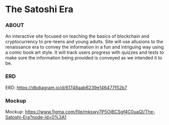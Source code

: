 # The Satoshi Era


### ABOUT 
An interactive site focused on teaching the basics of blockchain and cryptocurrency to pre-teens and young adults. Site will use allusions to the renaissance era to convey the information in a fun and intriguing way using a comic book art style. It will track users progress with quizzes and tests to make sure the information being provided is conveyed as we intended it to be.

### ERD 
ERD: https://dbdiagram.io/d/61748aab6239e146477f52b7

### Mockup 
Mockup: https://www.figma.com/file/mkswy7P5OjBCSgf4C0uaQl/The-Satoshi-Era?node-id=0%3A1
